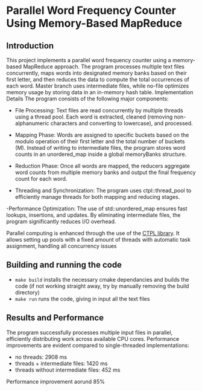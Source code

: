 # Parallel Word Frequency Counter Using Memory-Based MapReduce

## Introduction
This project implements a parallel word frequency counter using a memory-based MapReduce approach. The program processes multiple text files concurrently, maps words into designated memory banks based on their first letter, and then reduces the data to compute the total occurrences of each word.
Master branch uses intermediate files, while no-file optimizes memory usage by storing data in an in-memory hash table.
Implementation Details
The program consists of the following major components:

- File Processing: Text files are read concurrently by multiple threads using a thread pool. Each word is extracted, cleaned (removing non-alphanumeric characters and converting to lowercase), and processed.

- Mapping Phase: Words are assigned to specific buckets based on the modulo operation of their first letter and the total number of buckets (M). Instead of writing to intermediate files, the program stores word counts in an unordered_map inside a global memoryBanks structure.

- Reduction Phase: Once all words are mapped, the reducers aggregate word counts from multiple memory banks and output the final frequency count for each word.

- Threading and Synchronization: The program uses ctpl::thread_pool to efficiently manage threads for both mapping and reducing stages.

 -Performance Optimization: The use of std::unordered_map ensures fast lookups, insertions, and updates. By eliminating intermediate files, the program significantly reduces I/O overhead.
 
Parallel computing is enhanced through the use of the [CTPL library](https://github.com/vit-vit/CTPL). It allows setting up pools with a fixed amount of threads with automatic task assignment, handling all concurrency issues

## Building and running the code
- `make build` installs the necessary cmake dependancies and builds the code (if not working straight away, try by manually removing the build directory)
- `make run` runs the code, giving in input all the text files

## Results and Performance
The program successfully processes multiple input files in parallel, efficiently distributing work across available CPU cores.
Performance improvements are evident compared to single-threaded implementations:
- no threads: 2908 ms
- threads + intermediate files: 1420 ms
- threads without intermediate files: 452 ms

Performance improvement aorund 85%

